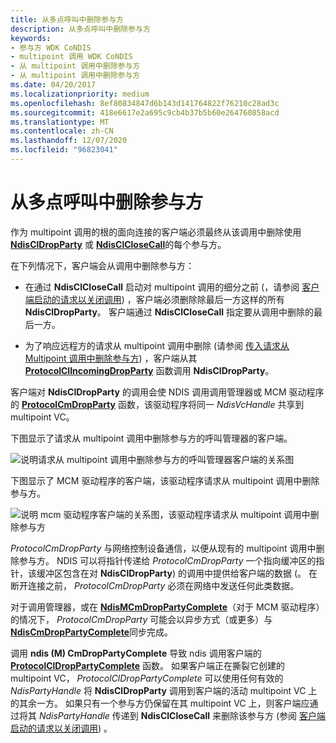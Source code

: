 ```yaml
---
title: 从多点呼叫中删除参与方
description: 从多点呼叫中删除参与方
keywords:
- 参与方 WDK CoNDIS
- multipoint 调用 WDK CoNDIS
- 从 multipoint 调用中删除参与方
- 从 multipoint 调用中删除参与方
ms.date: 04/20/2017
ms.localizationpriority: medium
ms.openlocfilehash: 8ef80834847d6b143d141764822f76210c28ad3c
ms.sourcegitcommit: 418e6617e2a695c9cb4b37b5b60e264760858acd
ms.translationtype: MT
ms.contentlocale: zh-CN
ms.lasthandoff: 12/07/2020
ms.locfileid: "96823041"
---
```

# <a name="dropping-a-party-from-a-multipoint-call"></a>从多点呼叫中删除参与方





作为 multipoint 调用的根的面向连接的客户端必须最终从该调用中删除使用 [**NdisClDropParty**](/windows-hardware/drivers/ddi/ndis/nf-ndis-ndiscldropparty) 或 [**NdisClCloseCall**](/windows-hardware/drivers/ddi/ndis/nf-ndis-ndisclclosecall)的每个参与方。

在下列情况下，客户端会从调用中删除参与方：

-   在通过 **NdisClCloseCall** 启动对 multipoint 调用的细分之前 (，请参阅 [客户端启动的请求以关闭调用](client-initiated-request-to-close-a-call.md)) ，客户端必须删除除最后一方这样的所有 **NdisClDropParty**。 客户端通过 **NdisClCloseCall** 指定要从调用中删除的最后一方。

-   为了响应远程方的请求从 multipoint 调用中删除 (请参阅 [传入请求从 Multipoint 调用中删除参与方](incoming-request-to-drop-a-party-from-a-multipoint-call.md)) ，客户端从其 [**ProtocolClIncomingDropParty**](/windows-hardware/drivers/ddi/ndis/nc-ndis-protocol_cl_incoming_drop_party) 函数调用 **NdisClDropParty**。

客户端对 **NdisClDropParty** 的调用会使 NDIS 调用调用管理器或 MCM 驱动程序的 [**ProtocolCmDropParty**](/windows-hardware/drivers/ddi/ndis/nc-ndis-protocol_cm_drop_party) 函数，该驱动程序将同一 *NdisVcHandle* 共享到 multipoint VC。

下图显示了请求从 multipoint 调用中删除参与方的呼叫管理器的客户端。

![说明请求从 multipoint 调用中删除参与方的呼叫管理器客户端的关系图](images/cm-18.png)

下图显示了 MCM 驱动程序的客户端，该驱动程序请求从 multipoint 调用中删除参与方。

![说明 mcm 驱动程序客户端的关系图，该驱动程序请求从 multipoint 调用中删除参与方](images/fig1-18.png)

*ProtocolCmDropParty* 与网络控制设备通信，以便从现有的 multipoint 调用中删除参与方。 NDIS 可以将指针传递给 *ProtocolCmDropParty* 一个指向缓冲区的指针，该缓冲区包含在对 **NdisClDropParty**) 的调用中提供给客户端的数据 (。 在断开连接之前， *ProtocolCmDropParty* 必须在网络中发送任何此类数据。

对于调用管理器，或在 [**NdisMCmDropPartyComplete**](/windows-hardware/drivers/ddi/ndis/nf-ndis-ndismcmdroppartycomplete)（对于 MCM 驱动程序）的情况下， *ProtocolCmDropParty* 可能会以异步方式（或更多）与 [**NdisCmDropPartyComplete**](/windows-hardware/drivers/ddi/ndis/nf-ndis-ndiscmdroppartycomplete)同步完成。

调用 **ndis (M) CmDropPartyComplete** 导致 ndis 调用客户端的 [**ProtocolClDropPartyComplete**](/windows-hardware/drivers/ddi/ndis/nc-ndis-protocol_cl_drop_party_complete) 函数。 如果客户端正在撕裂它创建的 multipoint VC， *ProtocolClDropPartyComplete* 可以使用任何有效的 *NdisPartyHandle* 将 **NdisClDropParty** 调用到客户端的活动 multipoint VC 上的其余一方。 如果只有一个参与方仍保留在其 multipoint VC 上，则客户端应通过将其 *NdisPartyHandle* 传递到 **NdisClCloseCall** 来删除该参与方 (参阅 [客户端启动的请求以关闭调用](client-initiated-request-to-close-a-call.md)) 。

 

